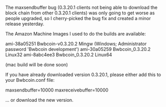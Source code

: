 The maxsendbuffer bug (0.3.20.1 clients not being able to download the block chain from other 0.3.20.1 clients) was only going to get
worse as people upgraded, so I cherry-picked the bug fix and created a minor release yesterday.

The Amazon Machine Images I used to do the builds are available:

  ami-38a05251   Bwbcoin-v0.3.20.2 Mingw    (Windows; Administrator password 'Bwbcoin development')
  ami-30a05259   Bwbcoin_0.3.20.2 Linux32
  ami-8abc4ee3   Bwbcoin_0.3.20.2 Linux64

(mac build will be done soon)

If you have already downloaded version 0.3.20.1, please either add this to your Bwbcoin.conf file:

  maxsendbuffer=10000
  maxreceivebuffer=10000

... or download the new version.

